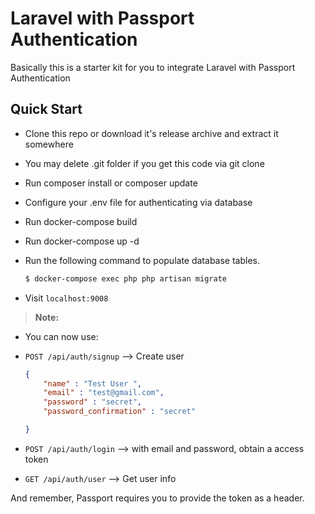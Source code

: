 # Laravel with Passport Authentication

Basically this is a starter kit for you to integrate Laravel with Passport Authentication

## Quick Start

- Clone this repo or download it's release archive and extract it somewhere
- You may delete .git folder if you get this code via git clone
- Run composer install or composer update
- Configure your .env file for authenticating via database
- Run docker-compose build
- Run docker-compose up -d
- Run the following command to populate database tables.

	```bash
	$ docker-compose exec php php artisan migrate
	```

- Visit `localhost:9008`

> **Note:**
- You can now use:

- ```POST /api/auth/signup``` –> Create user 

    ```json
    {
    	"name" : "Test User ",
    	"email" : "test@gmail.com",
    	"password" : "secret",
    	"password_confirmation" : "secret"
    
    }

     ```
     
     
- ```POST /api/auth/login``` –> with email and password, obtain a access token

      

- ```GET /api/auth/user``` –> Get user info



And remember, Passport requires you to provide the token as a header.
